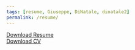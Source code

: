 ```yaml
---
tags: [resume, Giuseppe, DiNatale, dinatale2]
permalink: /resume/
---
```


<i class="fa fa-file-pdf-o"></i> [Download Resume](/files/giuseppe-resume.pdf)  
<i class="fa fa-file-pdf-o"></i> [Download CV](/files/giuseppe-cv.pdf)
